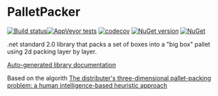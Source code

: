 # PalletPacker

[![Build status](https://ci.appveyor.com/api/projects/status/vv61ixf712ec3sj1?svg=true)](https://ci.appveyor.com/project/loxsmoke/palletpacker)[![AppVeyor tests](https://img.shields.io/appveyor/tests/loxsmoke/palletpacker.svg)](https://ci.appveyor.com/project/loxsmoke/palletpacker) [![codecov](https://codecov.io/gh/loxsmoke/PalletPacker/branch/master/graph/badge.svg)](https://codecov.io/gh/loxsmoke/PalletPacker) [![NuGet version](https://badge.fury.io/nu/PalletPacker.svg)](https://badge.fury.io/nu/PalletPacker) [![NuGet](https://img.shields.io/nuget/dt/PalletPacker.svg)](https://www.nuget.org/packages/PalletPacker)

.net standard 2.0 library that packs a set of boxes into a "big box" pallet using 2d packing layer by layer.

[Auto-generated library documentation](https://github.com/loxsmoke/PalletPacker/blob/master/PalletPacker.md) 

Based on the algorith [The distributer's three-dimensional pallet-packing problem: a human intelligence-based heuristic approach](http://www.dtic.mil/dtic/tr/fulltext/u2/a391201.pdf)

